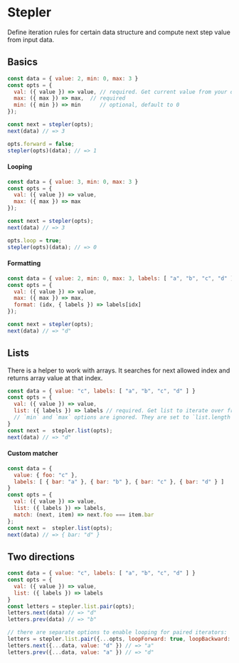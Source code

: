 # Stepler

Define iteration rules for certain data structure and compute next step value from input data.

## Basics

```js
const data = { value: 2, min: 0, max: 3 }
const opts = {
  val: ({ value }) => value, // required. Get current value from your data structure.
  max: ({ max }) => max,  // required
  min: ({ min }) => min      // optional, default to 0
});

const next = stepler(opts);
next(data) // => 3

opts.forward = false;
stepler(opts)(data); // => 1
```

#### Looping

```js
const data = { value: 3, min: 0, max: 3 }
const opts = {
  val: ({ value }) => value,
  max: ({ max }) => max
});

const next = stepler(opts);
next(data) // => 3

opts.loop = true;
stepler(opts)(data); // => 0
```

#### Formatting

```js
const data = { value: 2, min: 0, max: 3, labels: [ "a", "b", "c", "d" ] }
const opts = {
  val: ({ value }) => value,
  max: ({ max }) => max,
  format: (idx, { labels }) => labels[idx] 
});

const next = stepler(opts);
next(data) // => "d"
```

## Lists

There is a helper to work with arrays. 
It searches for next allowed index and returns array value at that index.

```js
const data = { value: "c", labels: [ "a", "b", "c", "d" ] }
const opts = {
  val: ({ value }) => value,
  list: ({ labels }) => labels // required. Get list to iterate over from your data structure
  // `min` and `max` options are ignored. They are set to `list.length - 1` and `0` respectively
}
const next =  stepler.list(opts);
next(data) // => "d"
```

#### Custom matcher
```js
const data = { 
  value: { foo: "c" }, 
  labels: [ { bar: "a" }, { bar: "b" }, { bar: "c" }, { bar: "d" } ] 
}
const opts = {
  val: ({ value }) => value,
  list: ({ labels }) => labels,
  match: (next, item) => next.foo === item.bar
};
const next =  stepler.list(opts);
next(data) // => { bar: "d" }
```

## Two directions

```js
const data = { value: "c", labels: [ "a", "b", "c", "d" ] }
const opts = {
  val: ({ value }) => value,
  list: ({ labels }) => labels
}
const letters = stepler.list.pair(opts);
letters.next(data) // => "d"
letters.prev(data) // => "b"

// there are separate options to enable looping for paired iterators:
letters = stepler.list.pair({...opts, loopForward: true, loopBackward: true });
letters.next({...data, value: "d" }) // => "a"
letters.prev({...data, value: "a" }) // => "d"
```